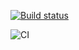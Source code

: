 [![Build status](https://ci.appveyor.com/api/projects/status/nb76uny7d6oygqbv?svg=true)](https://ci.appveyor.com/project/OlyaVirchenko/ahj-html-forms)

![CI](https://github.com/OlyaVirchenko/ahj-html-forms/actions/workflows/web.yml/badge.svg)
